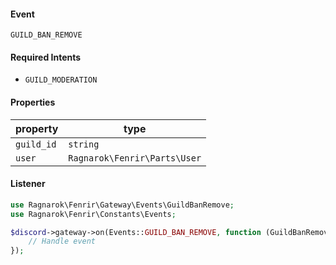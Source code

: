 #### Event
`GUILD_BAN_REMOVE`

#### Required Intents
- `GUILD_MODERATION`

#### Properties
|property|type|
|--------|----|
|`guild_id`|`string`|
|`user`|`Ragnarok\Fenrir\Parts\User`|

#### Listener
```php
use Ragnarok\Fenrir\Gateway\Events\GuildBanRemove;
use Ragnarok\Fenrir\Constants\Events;

$discord->gateway->on(Events::GUILD_BAN_REMOVE, function (GuildBanRemove $event) {
    // Handle event
});
```
